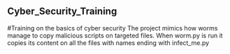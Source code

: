 ## Cyber_Security_Training
#Training on the basics of cyber security
The project mimics how worms manage to copy malicious scripts on targeted files. When worm.py is run it copies its content on all the files with names ending with infect_me.py
